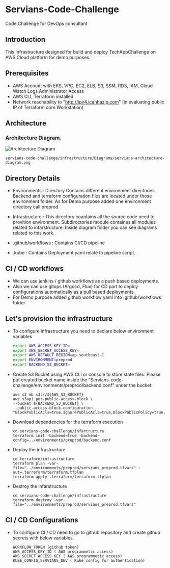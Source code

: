 # Servians-Code-Challenge

Code Challenge for DevOps consultant

## Introduction

This infrastructure designed for build and deploy TechAppChallenge on AWS Cloud platform for demo purposes.

## Prerequisites

* AWS Account with EKS, VPC, EC2, ELB, S3, SSM, RDS, IAM, Cloud Watch Logs Administrator Access
* AWS CLI, Terraform installed 
* Network reachability to "http://ipv4.icanhazip.com" (in evaluating public IP of Terraform core Workstation)

## Architecture

### Architecture Diagram.
![Architecture Diagram](https://drive.google.com/file/d/1Ud2hF4D3TCWPbYR7rBoMESApQIuPtwq0/view)

```
servians-code-challenge/infrastructure/Diagrams/servians-architecture-diagram.png
```
## Directory Details

* Environments : Directory Contains different environment directories. Backend and terraform configuration files are located under those environment folder. As for Demo purpose added one environment directory call preprod

* Infrastructure : This directory coantains all the source code need to provition environment. Subdiroctories module containes
all modules related to infarstructure. Inside diagram folder you can see diagrams related to this work.
  
* .github/workflows : Contains CI/CD pipeline

* .kube : Contains Deployment yaml relate to pipeline script.


## CI / CD workflows

* We can use jenkins / github workflows as a push based deployments.
* Also we can use gitops (Argocd, Flux) for CD part to deploy configurations automatically as a pull based deployments.
* For Demo purpose added github workflow yaml into .github/workflows folder

## Let's provision the infrastructure


* To configure infrastructure you need to declare below environment variables

  ```bash
  export AWS_ACCESS_KEY_ID=
  export AWS_SECRET_ACCESS_KEY=
  export AWS_DEFAULT_REGION=ap-southeast-1
  export ENVIRONMENT=preprod
  export BACKEND_S3_BUCKET=
  ```

* Create S3 Bucket using AWS CLI or console to store state files. Please put created bucket name inside the "Servians-code-challenge/environments/preprod/backend.conf" under the bucket.
  ```
  aws s3 mb s3://${AWS_S3_BUCKET}
  aws s3api put-public-access-block \
  --bucket ${BACKEND_S3_BUCKET} \
  --public-access-block-configuration "BlockPublicAcls=true,IgnorePublicAcls=true,BlockPublicPolicy=true,RestrictPublicBuckets=true"
  ```

* Download dependencies for the terraform execution

  ```
  cd servians-code-challenge/infartructure
  terraform init -backend=true -backend-config=../environments/preprod/backend.conf
  ```
* Deploy the infrastructure

  ```
  cd terraform/infrastructure
  terraform plan -var-file="../environments/preprod/servians_preprod.tfvars" -out=.terraform/terraform.tfplan
  terraform apply .terraform/terraform.tfplan
  ```
  
* Destroy the infarstructure

  ```
  cd servians-code-challenge/infrastructure
  terraform destroy -var-file="../environments/preprod/servians_preprod.tfvars"
  ```
  
## CI / CD Configurations
* To configure CI / CD need to go to github repository and create github secrets with below variables.

  ```
  WORKFLOW_TOKEN (github token)
  AWS_ACCESS_KEY_ID ( AWS programmetic access)
  AWS_SECRET_ACCESS_KEY ( AWS programmetic access)
  KUBE_CONFIG_SERVIANS_DEV ( Kube config for authentication)
  
  ```










